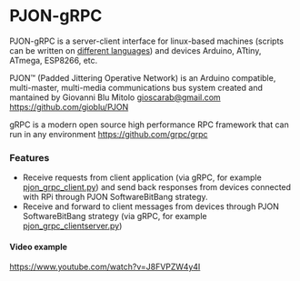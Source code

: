# PJON-gRPC
PJON-gRPC is a server-client interface for linux-based machines (scripts can be written on [different languages](https://grpc.io/docs/)) and devices Arduino, ATtiny, ATmega, ESP8266, etc.

PJON™ (Padded Jittering Operative Network) is an Arduino compatible, multi-master, multi-media communications bus system created and mantained by Giovanni Blu Mitolo gioscarab@gmail.com https://github.com/gioblu/PJON

gRPC is a modern open source high performance RPC framework that can run in any environment https://github.com/grpc/grpc

### Features
- Receive requests from client application (via gRPC, for example [pjon_grpc_client.py](client/python/pjon_grpc_client.py)) and send back responses from devices connected with RPi through PJON SoftwareBitBang strategy.
- Receive and forward to client messages from devices through PJON SoftwareBitBang strategy (via gRPC, for example [pjon_grpc_clientserver.py](client/python/pjon_grpc_clientserver.py))

#### Video example
https://www.youtube.com/watch?v=J8FVPZW4y4I
